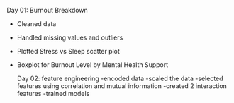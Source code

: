 Day 01: Burnout Breakdown
  - Cleaned data
  - Handled missing values and outliers
  - Plotted Stress vs Sleep scatter plot
  - Boxplot for Burnout Level by Mental Health Support

    Day 02: feature engineering
    -encoded data
    -scaled the data
    -selected features using correlation and mutual information
    -created 2 interaction features
    -trained models